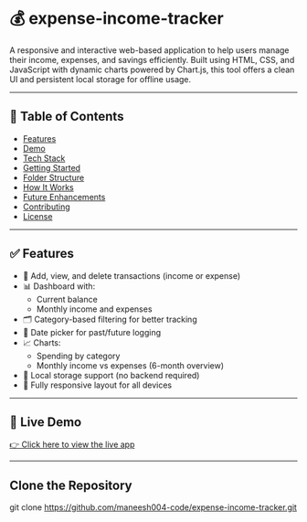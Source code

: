 # 💰 expense-income-tracker

A responsive and interactive web-based application to help users manage their income, expenses, and savings efficiently. Built using HTML, CSS, and JavaScript with dynamic charts powered by Chart.js, this tool offers a clean UI and persistent local storage for offline usage.

---

## 📌 Table of Contents

- [Features](#-features)
- [Demo](#-demo)
- [Tech Stack](#-tech-stack)
- [Getting Started](#-getting-started)
- [Folder Structure](#-folder-structure)
- [How It Works](#-how-it-works)
- [Future Enhancements](#-future-enhancements)
- [Contributing](#-contributing)
- [License](#-license)

---

## ✅ Features

- 🧾 Add, view, and delete transactions (income or expense)
- 📊 Dashboard with:
  - Current balance
  - Monthly income and expenses
- 🗂️ Category-based filtering for better tracking
- 📅 Date picker for past/future logging
- 📈 Charts:
  - Spending by category
  - Monthly income vs expenses (6-month overview)
- 💾 Local storage support (no backend required)
- 📱 Fully responsive layout for all devices

---

## 🔗 Live Demo

[👉 Click here to view the live app](https://maneesh004-code.github.io/expense-income-tracker)


---

##   Clone the Repository
git clone https://github.com/maneesh004-code/expense-income-tracker.git



